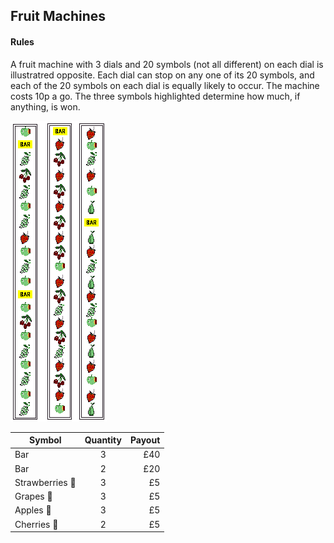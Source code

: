 ## Fruit Machines
#### Rules
A fruit machine with 3 dials and 20 symbols (not all different) on each dial is illustratred opposite. Each dial can stop on any one of its 20 symbols, and each of the 20 symbols on each dial is equally likely to occur. The machine costs 10p a go. The three symbols highlighted determine how much, if anything, is won.

![](../images/1.fruit-machines-reels.gif)


| Symbol          | Quantity | Payout |
|-----------------|:--------:|-------:|
| Bar             |    3     |    £40 |
| Bar             |    2     |    £20 |
| Strawberries 🍓 |    3     |     £5 |
| Grapes 🍇       |    3     |     £5 |
| Apples 🍏       |    3     |     £5 |
| Cherries 🍒     |    2     |     £5 |





